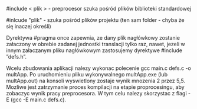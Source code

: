 
#include < plik > - preprocesor szuka pośród plików biblioteki standardowej

#inlcude "plik" - szuka pośród plików projektu (ten sam folder - chyba że się inaczej określi)


Dyrektywa #pragma once zapewnia, ze dany plik nagłówkowy zostanie załaczony w obrebie zadanej jednostki translacji tylko raz, nawet, jezeli w innym załaczanym pliku nagłówkowym zastosujemy dyrektywe #include ”defs.h”.

Wcelu zbudowania aplikacji nalezy wykonac polecenie gcc main.c defs.c -o multApp. Po uruchomieniu pliku wykonywalnego multApp.exe (lub multApp.out) na konsoli wyswietlony zostaje wynik mnozenia 2 przez 5,5.
Mozliwe jest zatrzymanie proces kompilacji na etapie proprocesingu, aby zobaczyc wynik pracy preprocesora. W tym celu nalezy skorzystac z flagi -E (gcc -E main.c defs.c).